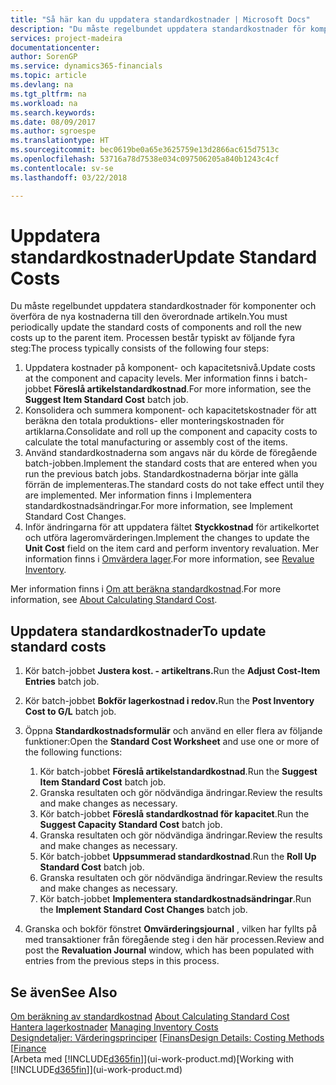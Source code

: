 ```yaml
---
title: "Så här kan du uppdatera standardkostnader | Microsoft Docs"
description: "Du måste regelbundet uppdatera standardkostnader för komponenter och överföra de nya kostnaderna till den överordnade artikeln."
services: project-madeira
documentationcenter: 
author: SorenGP
ms.service: dynamics365-financials
ms.topic: article
ms.devlang: na
ms.tgt_pltfrm: na
ms.workload: na
ms.search.keywords: 
ms.date: 08/09/2017
ms.author: sgroespe
ms.translationtype: HT
ms.sourcegitcommit: bec0619be0a65e3625759e13d2866ac615d7513c
ms.openlocfilehash: 53716a78d7538e034c097506205a840b1243c4cf
ms.contentlocale: sv-se
ms.lasthandoff: 03/22/2018

---
```

# <a name="update-standard-costs"></a><span data-ttu-id="0aa41-103">Uppdatera standardkostnader</span><span class="sxs-lookup"><span data-stu-id="0aa41-103">Update Standard Costs</span></span>
<span data-ttu-id="0aa41-104">Du måste regelbundet uppdatera standardkostnader för komponenter och överföra de nya kostnaderna till den överordnade artikeln.</span><span class="sxs-lookup"><span data-stu-id="0aa41-104">You must periodically update the standard costs of components and roll the new costs up to the parent item.</span></span> <span data-ttu-id="0aa41-105">Processen består typiskt av följande fyra steg:</span><span class="sxs-lookup"><span data-stu-id="0aa41-105">The process typically consists of the following four steps:</span></span>  

1.  <span data-ttu-id="0aa41-106">Uppdatera kostnader på komponent- och kapacitetsnivå.</span><span class="sxs-lookup"><span data-stu-id="0aa41-106">Update costs at the component and capacity levels.</span></span> <span data-ttu-id="0aa41-107">Mer information finns i batch-jobbet **Föreslå artikelstandardkostnad**.</span><span class="sxs-lookup"><span data-stu-id="0aa41-107">For more information, see the **Suggest Item Standard Cost** batch job.</span></span>  
2.  <span data-ttu-id="0aa41-108">Konsolidera och summera komponent- och kapacitetskostnader för att beräkna den totala produktions- eller monteringskostnaden för artiklarna.</span><span class="sxs-lookup"><span data-stu-id="0aa41-108">Consolidate and roll up the component and capacity costs to calculate the total manufacturing or assembly cost of the items.</span></span>  
3.  <span data-ttu-id="0aa41-109">Använd standardkostnaderna som angavs när du körde de föregående batch-jobben.</span><span class="sxs-lookup"><span data-stu-id="0aa41-109">Implement the standard costs that are entered when you run the previous batch jobs.</span></span> <span data-ttu-id="0aa41-110">Standardkostnaderna börjar inte gälla förrän de implementeras.</span><span class="sxs-lookup"><span data-stu-id="0aa41-110">The standard costs do not take effect until they are implemented.</span></span> <span data-ttu-id="0aa41-111">Mer information finns i Implementera standardkostnadsändringar.</span><span class="sxs-lookup"><span data-stu-id="0aa41-111">For more information, see Implement Standard Cost Changes.</span></span>  
4.  <span data-ttu-id="0aa41-112">Inför ändringarna för att uppdatera fältet **Styckkostnad** för artikelkortet och utföra lageromvärderingen.</span><span class="sxs-lookup"><span data-stu-id="0aa41-112">Implement the changes to update the **Unit Cost** field on the item card and perform inventory revaluation.</span></span> <span data-ttu-id="0aa41-113">Mer information finns i [Omvärdera lager](inventory-how-revalue-inventory.md).</span><span class="sxs-lookup"><span data-stu-id="0aa41-113">For more information, see [Revalue Inventory](inventory-how-revalue-inventory.md).</span></span>  

<span data-ttu-id="0aa41-114">Mer information finns i [Om att beräkna standardkostnad](finance-about-calculating-standard-cost.md).</span><span class="sxs-lookup"><span data-stu-id="0aa41-114">For more information, see [About Calculating Standard Cost](finance-about-calculating-standard-cost.md).</span></span>  
## <a name="to-update-standard-costs"></a><span data-ttu-id="0aa41-115">Uppdatera standardkostnader</span><span class="sxs-lookup"><span data-stu-id="0aa41-115">To update standard costs</span></span>  
1.  <span data-ttu-id="0aa41-116">Kör batch-jobbet **Justera kost. - artikeltrans.**</span><span class="sxs-lookup"><span data-stu-id="0aa41-116">Run the **Adjust Cost-Item Entries** batch job.</span></span>  
2.  <span data-ttu-id="0aa41-117">Kör batch-jobbet **Bokför lagerkostnad i redov.**</span><span class="sxs-lookup"><span data-stu-id="0aa41-117">Run the **Post Inventory Cost to G/L** batch job.</span></span>  
3.  <span data-ttu-id="0aa41-118">Öppna **Standardkostnadsformulär** och använd en eller flera av följande funktioner:</span><span class="sxs-lookup"><span data-stu-id="0aa41-118">Open the **Standard Cost Worksheet** and use one or more of the following functions:</span></span>  

    1.  <span data-ttu-id="0aa41-119">Kör batch-jobbet **Föreslå artikelstandardkostnad**.</span><span class="sxs-lookup"><span data-stu-id="0aa41-119">Run the **Suggest Item Standard Cost** batch job.</span></span>  
    2.  <span data-ttu-id="0aa41-120">Granska resultaten och gör nödvändiga ändringar.</span><span class="sxs-lookup"><span data-stu-id="0aa41-120">Review the results and make changes as necessary.</span></span>  
    3.  <span data-ttu-id="0aa41-121">Kör batch-jobbet **Föreslå standardkostnad för kapacitet**.</span><span class="sxs-lookup"><span data-stu-id="0aa41-121">Run the **Suggest Capacity Standard Cost** batch job.</span></span>  
    4.  <span data-ttu-id="0aa41-122">Granska resultaten och gör nödvändiga ändringar.</span><span class="sxs-lookup"><span data-stu-id="0aa41-122">Review the results and make changes as necessary.</span></span>
    5. <span data-ttu-id="0aa41-123">Kör batch-jobbet **Uppsummerad standardkostnad**.</span><span class="sxs-lookup"><span data-stu-id="0aa41-123">Run the **Roll Up Standard Cost** batch job.</span></span>
    6.  <span data-ttu-id="0aa41-124">Granska resultaten och gör nödvändiga ändringar.</span><span class="sxs-lookup"><span data-stu-id="0aa41-124">Review the results and make changes as necessary.</span></span>
    7.  <span data-ttu-id="0aa41-125">Kör batch-jobbet **Implementera standardkostnadsändringar**.</span><span class="sxs-lookup"><span data-stu-id="0aa41-125">Run the **Implement Standard Cost Changes** batch job.</span></span>  
4.  <span data-ttu-id="0aa41-126">Granska och bokför fönstret  **Omvärderingsjournal** , vilken har fyllts på med transaktioner från föregående steg i den här processen.</span><span class="sxs-lookup"><span data-stu-id="0aa41-126">Review and post the **Revaluation Journal** window, which has been populated with entries from the previous steps in this process.</span></span>  

## <a name="see-also"></a><span data-ttu-id="0aa41-127">Se även</span><span class="sxs-lookup"><span data-stu-id="0aa41-127">See Also</span></span>  
 <span data-ttu-id="0aa41-128">[Om beräkning av standardkostnad](finance-about-calculating-standard-cost.md) </span><span class="sxs-lookup"><span data-stu-id="0aa41-128">[About Calculating Standard Cost](finance-about-calculating-standard-cost.md) </span></span>  
 <span data-ttu-id="0aa41-129">[Hantera lagerkostnader](finance-manage-inventory-costs.md) </span><span class="sxs-lookup"><span data-stu-id="0aa41-129">[Managing Inventory Costs](finance-manage-inventory-costs.md) </span></span>  
 <span data-ttu-id="0aa41-130">[Designdetaljer: Värderingsprinciper](design-details-costing-methods.md) [[Finans](finance.md)</span><span class="sxs-lookup"><span data-stu-id="0aa41-130">[Design Details: Costing Methods](design-details-costing-methods.md) [[Finance](finance.md)</span></span>  
 <span data-ttu-id="0aa41-131">[Arbeta med [!INCLUDE[d365fin](includes/d365fin_md.md)]](ui-work-product.md)</span><span class="sxs-lookup"><span data-stu-id="0aa41-131">[Working with [!INCLUDE[d365fin](includes/d365fin_md.md)]](ui-work-product.md)</span></span>  

